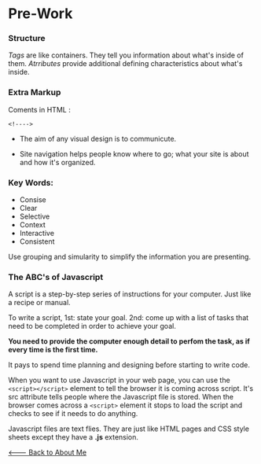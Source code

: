 

# Pre-Work

### Structure

_Tags_ are like containers. They tell you information about what's inside of them.  _Atrributes_ provide additional defining characteristics about what's inside.

### Extra Markup


Coments in HTML :


`<!---->`

- The aim of any visual design is to communicute.

- Site navigation helps people know where to go; what your site is about and how it's organized.

### Key Words:

- Consise
- Clear
- Selective
- Context
- Interactive
- Consistent

Use grouping and simularity to simplify the information you are presenting. 


### The ABC's of Javascript

A script is a step-by-step series of instructions for your computer. Just like a recipe or manual.

To write a script, 1st: state your goal. 2nd: come up with a list of tasks that need to be completed in order to achieve your goal.

__You need to provide the computer enough detail to perfom the task, as if every time is the first time.__

It pays to spend time planning and designing before starting to write code.

When you want to use Javascript in your web page, you can use the `<script></script>` element to tell the browser it is coming across script. It's src attribute tells people where the Javascript file is stored. When the browser comes across a `<script>` element it stops to load the script and checks to see if it needs to do anything.

Javascript files are text flies. They are just like HTML pages and CSS style sheets except they have a __.js__ extension.




[<--- Back to About Me](README.md) 
